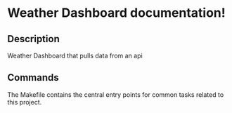 # Weather Dashboard documentation!

## Description

Weather Dashboard that pulls data from an api

## Commands

The Makefile contains the central entry points for common tasks related to this project.

